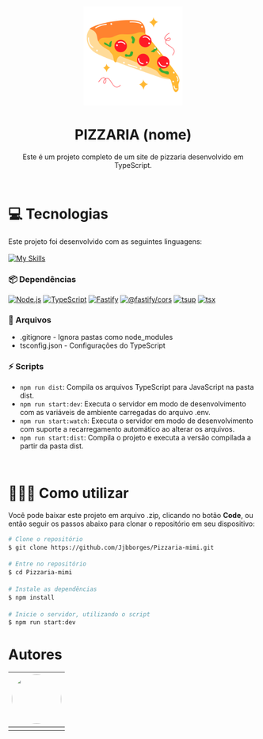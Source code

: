 <div align="center">

  <img src="./pizza.png" alt="Logo" height="200">
  <h1 align="center"><strong>PIZZARIA (nome)</strong></h1>
  <p align="center">
	 Este é um projeto completo de um site de pizzaria desenvolvido em TypeScript.
  </p>

</div>

<br />

# :computer: Tecnologias

Este projeto foi desenvolvido com as seguintes linguagens: 
<br><br>
[![My Skills](https://skillicons.dev/icons?i=typescript,javascript&theme=light)](https://skillicons.dev) 

### 📦 Dependências 

  <!-- Badges -->
<div align="start">
  
  [![Node.js][nodejs-badge]][nodejs]
  [![TypeScript][ts-badge]][typescript]
  [![Fastify][fastify-badge]][fastify]
  [![@fastify/cors][fastify-cors-badge]][fastify-cors]
  [![tsup][tsup-badge]][tsup]
  [![tsx][tsx-badge]][tsx]

</div>

### 📄 Arquivos

- .gitignore - Ignora pastas como node_modules
- tsconfig.json - Configurações do TypeScript

### ⚡ Scripts

- `npm run dist`: Compila os arquivos TypeScript para JavaScript na pasta dist.
- `npm run start:dev`: Executa o servidor em modo de desenvolvimento com as variáveis de ambiente carregadas do arquivo .env.
- `npm run start:watch`: Executa o servidor em modo de desenvolvimento com suporte a recarregamento automático ao alterar os arquivos.
- `npm run start:dist`: Compila o projeto e executa a versão compilada a partir da pasta dist.

<br />

# 👩🏽‍💻 Como utilizar

Você pode baixar este projeto em arquivo .zip, clicando no botão <b>Code</b>, ou então seguir os passos abaixo para clonar o repositório em seu dispositivo:

```bash
# Clone o repositório 
$ git clone https://github.com/Jjbborges/Pizzaria-mimi.git

# Entre no repositório
$ cd Pizzaria-mimi

# Instale as dependências
$ npm install

# Inicie o servidor, utilizando o script 
$ npm run start:dev
```

# Autores

| <img src="" style="width: 100px; height: 100px; border-radius: 50%;"><br> |
| :---------------------------------------------------------------------------------------------------------------------------------------: |
|                                               |

<br />


[flaticon-icon]: https://www.flaticon.com/free-sticker/finish-flag_7295076
[nodejs-badge]: https://img.shields.io/badge/Node.js-%3E%3D20.00-blue.svg
[nodejs]: https://nodejs.org/
[ts-badge]: https://img.shields.io/badge/TypeScript-5.8-blue.svg
[typescript]: https://www.typescriptlang.org/
[typescript-npm]: https://www.npmjs.com/package/typescript
[fastify-badge]: https://img.shields.io/badge/Fastify-%3E%3D4.0-black.svg
[fastify]: https://www.fastify.io/
[fastify-cors-badge]: https://img.shields.io/badge/@fastify/cors-latest-black.svg
[fastify-cors]: https://github.com/fastify/fastify-cors
[tsup-badge]: https://img.shields.io/badge/tsup-latest-blue.svg
[tsup]: https://github.com/egoist/tsup
[tsx-badge]: https://img.shields.io/badge/tsx-latest-blue.svg
[tsx]: https://github.com/esbuild-kit/tsx
